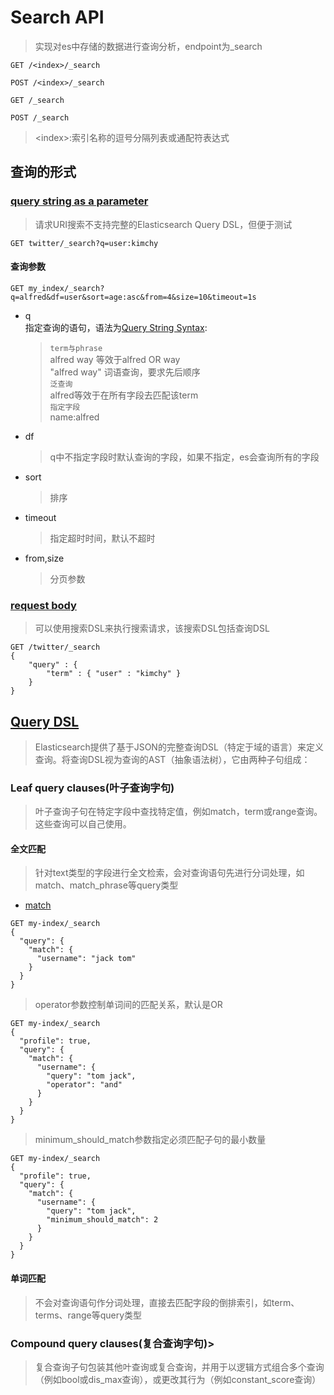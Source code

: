 # Search API
> 实现对es中存储的数据进行查询分析，endpoint为_search
```
GET /<index>/_search

POST /<index>/_search

GET /_search

POST /_search
```
> \<index>:索引名称的逗号分隔列表或通配符表达式

## 查询的形式

### [query string as a parameter](https://www.elastic.co/guide/en/elasticsearch/reference/current/search-uri-request.html#search-uri-request)
> 请求URI搜索不支持完整的Elasticsearch Query DSL，但便于测试
```
GET twitter/_search?q=user:kimchy
```

#### 查询参数
```
GET my_index/_search?q=alfred&df=user&sort=age:asc&from=4&size=10&timeout=1s
```
- q  
  指定查询的语句，语法为[Query String Syntax](https://lucene.apache.org/core/2_9_4/queryparsersyntax.html):   
  > `term与phrase`    
  > alfred way 等效于alfred OR way   
  > "alfred way" 词语查询，要求先后顺序  
  > `泛查询`    
  >alfred等效于在所有字段去匹配该term    
  >`指定字段`    
  >name:alfred  
 
- df
  > q中不指定字段时默认查询的字段，如果不指定，es会查询所有的字段
- sort
  > 排序
- timeout
  > 指定超时时间，默认不超时
- from,size
  > 分页参数

### [request body](https://www.elastic.co/guide/en/elasticsearch/reference/current/search-request-body.html)

>可以使用搜索DSL来执行搜索请求，该搜索DSL包括查询DSL
```
GET /twitter/_search
{
    "query" : {
        "term" : { "user" : "kimchy" }
    }
}
```
## [Query DSL](https://www.elastic.co/guide/en/elasticsearch/reference/current/query-dsl.html)
> Elasticsearch提供了基于JSON的完整查询DSL（特定于域的语言）来定义查询。将查询DSL视为查询的AST（抽象语法树），它由两种子句组成：

### Leaf query clauses(叶子查询字句)
> 叶子查询子句在特定字段中查找特定值，例如match，term或range查询。这些查询可以自己使用。

#### 全文匹配
>针对text类型的字段进行全文检索，会对查询语句先进行分词处理，如match、match_phrase等query类型

- [match](https://www.elastic.co/guide/en/elasticsearch/reference/current/query-dsl-match-query.html)
```
GET my-index/_search
{
  "query": {
    "match": {
      "username": "jack tom"
    }
  }
}
```
> operator参数控制单词间的匹配关系，默认是OR
```
GET my-index/_search
{
  "profile": true,
  "query": {
    "match": {
      "username": {
        "query": "tom jack",
        "operator": "and"
      }
    }
  }
}
```
> minimum_should_match参数指定必须匹配子句的最小数量
```
GET my-index/_search
{
  "profile": true,
  "query": {
    "match": {
      "username": {
        "query": "tom jack",
        "minimum_should_match": 2
      }
    }
  }
}
```

#### 单词匹配
>不会对查询语句作分词处理，直接去匹配字段的倒排索引，如term、terms、range等query类型

### Compound query clauses(复合查询字句)>
> 复合查询子句包装其他叶查询或复合查询，并用于以逻辑方式组合多个查询（例如bool或dis_max查询），或更改其行为（例如constant_score查询）